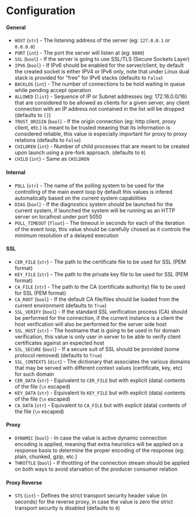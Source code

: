 # Configuration

#### General

* `HOST` (`str`) - The listening address of the server (eg: `127.0.0.1` or `0.0.0.0`)
* `PORT` (`int`) - The port the server will listen at (eg: `8080`)
* `SSL` (`bool`) - If the server is going to use SSL/TLS (Secure Sockets Layer)
* `IPV6` (`bool`) - If IPv6 should be enabled for the server/client, by default the created socket is either IPV4
or IPv6 only, note that under Linux dual stack is provided for "free" for IPv6 stacks (defaults to `False`)
* `BACKLOG` (`int`) - The number of connections to be hold waiting in queue while pending accept operation
* `ALLOWED` (`list`) - Sequence of IP or Subnet addresses (eg: 172.16.0.0/16) that are considered to be allowed as clients
for a given server, any client connection with an IP address not contained in the list will be dropped (defaults to `[]`)
* `TRUST_ORIGIN` (`bool`) - If the origin connection (eg: http client, proxy client, etc.) is meant to be trusted meaning that
its information is considered reliable, this value is especially important for proxy to proxy relations (defaults to `False`)
* `CHILDREN` (`int`) - Number of child processes that are meant to be created upon launch using a pre-fork approach. (defaults to `0`)
* `CHILD` (`int`) - Same as `CHILDREN`

#### Internal

* `POLL` (`str`) - The name of the polling system to be used for the controlling of the main event loop
by default this values is infered automatically based on the current system capabilities
* `DIAG` (`bool`) - If the diagnostics system should be launched for the current system, if launched the
system will be running as an HTTP server on localhost under port 5050
* `POLL_TIMEOUT` (`float`) - The timeout in seconds for each of the iteration of the event loop, this value
should be carefully chosed as it controls the minimum resolution of a delayed execution

#### SSL

* `CER_FILE` (`str`) - The path to the certificate file to be used for SSL (PEM format)
* `KEY_FILE` (`str`) - The path to the private key file to be used for SSL (PEM format)
* `CA_FILE` (`str`) - The path to the CA (certificate authority) file to be used for SSL (PEM format)
* `CA_ROOT` (`bool`) - If the default CA file/files should be loaded from the current environment (defaults to `True`)
* `SSL_VERIFY` (`bool`) - If the standard SSL verification process (CA) should be performed for the connection,
if the current instance is a client the host verification will also be performed for the server side host
* `SSL_HOST` (`str`) - The hostname that is going to be used in for domain verification, this value is only
user in server to be able to verify client certificates  against an expected host
* `SSL_SECURE` (`bool`) - If a secure suit of SSL should be provided (some protocol removed) (defaults to `True`)
* `SSL_CONTEXTS` (`dict`) - The dictionary that associates the various domains that may be served with different
context values (certificate, key, etc) for such domain
* `CER_DATA` (`str`) - Equivalent to `CER_FILE` but with explicit (data) contents of the file (`\n` escaped)
* `KEY_DATA` (`str`) - Equivalent to `KEY_FILE` but with explicit (data) contents of the file (`\n` escaped)
* `CA_DATA` (`str`) - Equivalent to `CA_FILE` but with explicit (data) contents of the file (`\n` escaped)

#### Proxy

* `DYNAMIC` (`bool`) - In case the value is active dynamic connection encoding is applied, meaning that extra
heuristics will be applied on a response basis to determine the proper encoding of the response (eg: plain, chunked, gzip, etc.)
* `THROTTLE` (`bool`) - If throttling of the connection stream should be applied on both ways to avoid starvation
of the producer consumer relation

#### Proxy Reverse

* `STS` (`int`) - Defines the strict transport security header value (in seconds) for the reverse proxy, in case
the value is zero the strict transport security is disabled (defaults to `0`)
